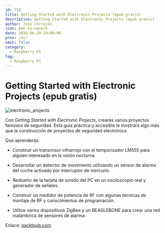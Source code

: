 ```yaml
---
id: 718
title: Getting Started with Electronic Projects (epub gratis)
description: Getting Started with Electronic Projects (epub gratis)
author: Jose Cerrejon
icon: pen-to-square
date: 2016-06-29 10:00:00
prev: /es/
next: false
category:
  - Raspberry PI
tag:
  - Raspberry PI
---
```


# Getting Started with Electronic Projects (epub gratis)

![electronic_projects](/images/2016/06/electronic_projects.png)

Con *Getting Started with Electronic Projects*, crearás varios proyectos famosos de seguridad. Esta guía práctica y accesible le mostrará algo más que la construcción de proyectos de seguridad electrónica.

Que aprenderás:

* Construir un transmisor infrarrojo con el temporizador LM555 para alguien interesado en la visión nocturna

* Desarrollar un detector de movimiento utilizando un sensor de alarma del coche activado por interruptor de mercurio.

* Rediseño de la tarjeta de sonido del PC en un osciloscopio real y generador de señales.

* Construir un medidor de potencia de RF con algunas técnicas de montaje de RF y conocimientos de programación.

* Utilice varios dispositivos ZigBee y un BEAGLEBONE para crear una red inalámbrica de sensores de alarma.

Enlace: [packtpub.com](https://www.packtpub.com/packt/offers/free-learning)